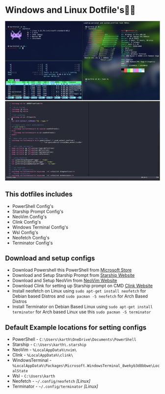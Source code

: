 # **Windows and Linux Dotfile's🧑‍💻**

![Terminal Preview](./assets/terminal.png)
![Nvim Preview](./assets/nvim.png)

## **This dotfiles includes**

- PowerShell Config's
- Starship Prompt Config's
- NeoVim Config's
- Clink Config's
- Windows Terminal Config's
- Wsl Config's
- Neofetch Config's
- Terminator Config's

## **Download and setup configs**

- Download Powershell this PowerShell from [Microsoft Store](https://apps.microsoft.com/store/detail/powershell/9MZ1SNWT0N5D?hl=en-in&gl=in)
- Download and Setup Starship Prompt from [Starship Website](https://starship.rs/)
- Download and Setup NeoVim from [NeoVim Website](https://neovim.io/)
- Download Clink for setting up Starship prompt on CMD [Clink Website](https://chrisant996.github.io/clink/clink.html)
- Install neofetch on Linux using `sudo apt-get install neofetch` for Debian based Distros and `sudo pacman -S neofetch` for Arch Based Distros
- Install Terminator on Debian Based Linux using `sudo apt-get install terminator` for Arch based Linux use this `sudo pacman -S terminator`

## **Default Example locations for setting configs**

- PowerShell - `C:\Users\karth\OneDrive\Documents\PowerShell`
- Starship - `C:\Users\karth\.starship`
- NeoVim - `%LocalAppData%\nvim\`
- Clink - `%LocalAppData%\clink\`
- WindowsTerminal - `%LocalAppData%\Packages\Microsoft.WindowsTerminal_8wekyb3d8bbwe\LocalState`
- Wsl - `C:\Users\karth`
- Neofetch - `~/.config/neofetch` _[Linux]_
- Terminator - `~/.config/terminator` _[Linux]_
